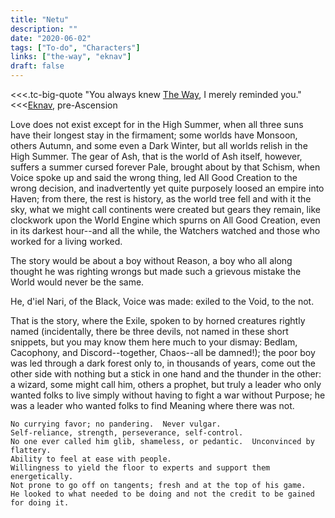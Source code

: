 ```yaml
---
title: "Netu"
description: ""
date: "2020-06-02"
tags: ["To-do", "Characters"]
links: ["the-way", "eknav"]
draft: false
---
```


<<<.tc-big-quote
"You always knew [The Way](/notes/the-way/), I merely reminded you."
<<<[Eknav](/notes/eknav/), pre-Ascension

Love does not exist except for in the High Summer, when all three suns have their longest stay in the firmament; some worlds have Monsoon, others Autumn, and some even a Dark Winter, but all worlds relish in the High Summer.  The gear of Ash, that is the world of Ash itself, however, suffers a summer cursed forever Pale, brought about by that Schism, when Voice spoke up and said the wrong thing, led All Good Creation to the wrong decision, and inadvertently yet quite purposely loosed an empire into Haven; from there, the rest is history, as the world tree fell and with it the sky, what we might call continents were created but gears they remain, like clockwork upon the World Engine which spurns on All Good Creation, even in its darkest hour--and all the while, the Watchers watched and those who worked for a living worked.  

The story would be about a boy without Reason, a boy who all along thought he was righting wrongs but made such a grievous mistake the World would never be the same.

He, d'iel Nari, of the Black, Voice was made:  exiled to the Void, to the not.  

That is the story, where the Exile, spoken to by horned creatures rightly named (incidentally, there be three devils, not named in these short snippets, but you may know them here much to your dismay:  Bedlam, Cacophony, and Discord--together, Chaos--all be damned!); the poor boy was led through a dark forest only to, in thousands of years, come out the other side with nothing but a stick in one hand and the thunder in the other:  a wizard, some might call him, others a prophet, but truly a leader who only wanted folks to live simply without having to fight a war without Purpose; he was a leader who wanted folks to find Meaning where there was not.


```
No currying favor; no pandering.  Never vulgar.
Self-reliance, strength, perseverance, self-control.  
No one ever called him glib, shameless, or pedantic.  Unconvinced by flattery.
Ability to feel at ease with people.
Willingness to yield the floor to experts and support them energetically.  
Not prone to go off on tangents; fresh and at the top of his game.
He looked to what needed to be doing and not the credit to be gained for doing it.

```
